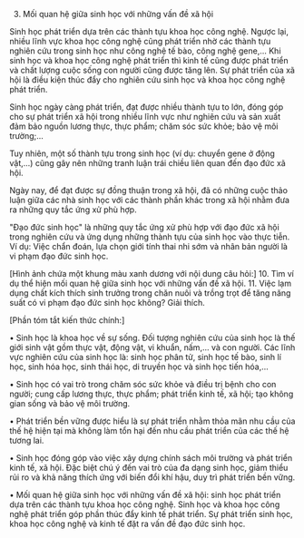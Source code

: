 3. Mối quan hệ giữa sinh học với những vấn đề xã hội

Sinh học phát triển dựa trên các thành tựu khoa học công nghệ. Ngược lại, nhiều lĩnh vực khoa học công nghệ cũng phát triển nhờ các thành tựu nghiên cứu trong sinh học như công nghệ tế bào, công nghệ gene,... Khi sinh học và khoa học công nghệ phát triển thì kinh tế cũng được phát triển và chất lượng cuộc sống con người cũng được tăng lên. Sự phát triển của xã hội là điều kiện thúc đẩy cho nghiên cứu sinh học và khoa học công nghệ phát triển.

Sinh học ngày càng phát triển, đạt được nhiều thành tựu to lớn, đóng góp cho sự phát triển xã hội trong nhiều lĩnh vực như nghiên cứu và sản xuất đảm bảo nguồn lương thực, thực phẩm; chăm sóc sức khỏe; bảo vệ môi trường;...

Tuy nhiên, một số thành tựu trong sinh học (ví dụ: chuyển gene ở động vật,...) cũng gây nên những tranh luận trái chiều liên quan đến đạo đức xã hội.

Ngày nay, để đạt được sự đồng thuận trong xã hội, đã có những cuộc thảo luận giữa các nhà sinh học với các thành phần khác trong xã hội nhằm đưa ra những quy tắc ứng xử phù hợp.

"Đạo đức sinh học" là những quy tắc ứng xử phù hợp với đạo đức xã hội trong nghiên cứu và ứng dụng những thành tựu của sinh học vào thực tiễn. Ví dụ: Việc chẩn đoán, lựa chọn giới tính thai nhi sớm và nhân bản người là vi phạm đạo đức sinh học.

[Hình ảnh chứa một khung màu xanh dương với nội dung câu hỏi:]
10. Tìm ví dụ thể hiện mối quan hệ giữa sinh học với những vấn đề xã hội.
11. Việc lạm dụng chất kích thích sinh trưởng trong chăn nuôi và trồng trọt để tăng năng suất có vi phạm đạo đức sinh học không? Giải thích.

[Phần tóm tắt kiến thức chính:]

• Sinh học là khoa học về sự sống. Đối tượng nghiên cứu của sinh học là thế giới sinh vật gồm thực vật, động vật, vi khuẩn, nấm,... và con người. Các lĩnh vực nghiên cứu của sinh học là: sinh học phân tử, sinh học tế bào, sinh lí học, sinh hóa học, sinh thái học, di truyền học và sinh học tiến hóa,...

• Sinh học có vai trò trong chăm sóc sức khỏe và điều trị bệnh cho con người; cung cấp lương thực, thực phẩm; phát triển kinh tế, xã hội; tạo không gian sống và bảo vệ môi trường.

• Phát triển bền vững được hiểu là sự phát triển nhằm thỏa mãn nhu cầu của thế hệ hiện tại mà không làm tổn hại đến nhu cầu phát triển của các thế hệ tương lai.

• Sinh học đóng góp vào việc xây dựng chính sách môi trường và phát triển kinh tế, xã hội. Đặc biệt chú ý đến vai trò của đa dạng sinh học, giảm thiểu rủi ro và khả năng thích ứng với biến đổi khí hậu, duy trì phát triển bền vững.

• Mối quan hệ giữa sinh học với những vấn đề xã hội: sinh học phát triển dựa trên các thành tựu khoa học công nghệ. Sinh học và khoa học công nghệ phát triển góp phần thúc đẩy kinh tế phát triển. Sự phát triển sinh học, khoa học công nghệ và kinh tế đặt ra vấn đề đạo đức sinh học.